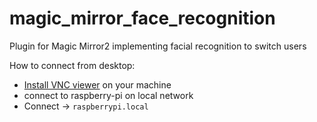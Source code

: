 # magic_mirror_face_recognition
Plugin for Magic Mirror2 implementing facial recognition to switch users

How to connect from desktop:

* [Install VNC viewer](https://www.realvnc.com/de/connect/download/viewer/) on your machine 
* connect to raspberry-pi on local network 
* Connect -> ```raspberrypi.local```
